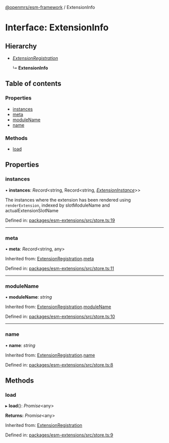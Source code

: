 [@openmrs/esm-framework](../API.md) / ExtensionInfo

# Interface: ExtensionInfo

## Hierarchy

* [*ExtensionRegistration*](extensionregistration.md)

  ↳ **ExtensionInfo**

## Table of contents

### Properties

- [instances](extensioninfo.md#instances)
- [meta](extensioninfo.md#meta)
- [moduleName](extensioninfo.md#modulename)
- [name](extensioninfo.md#name)

### Methods

- [load](extensioninfo.md#load)

## Properties

### instances

• **instances**: *Record*<string, Record<string, [*ExtensionInstance*](extensioninstance.md)\>\>

The instances where the extension has been rendered using `renderExtension`,
indexed by slotModuleName and actualExtensionSlotName

Defined in: [packages/esm-extensions/src/store.ts:19](https://github.com/openmrs/openmrs-esm-core/blob/master/packages/esm-extensions/src/store.ts#L19)

___

### meta

• **meta**: *Record*<string, any\>

Inherited from: [ExtensionRegistration](extensionregistration.md).[meta](extensionregistration.md#meta)

Defined in: [packages/esm-extensions/src/store.ts:11](https://github.com/openmrs/openmrs-esm-core/blob/master/packages/esm-extensions/src/store.ts#L11)

___

### moduleName

• **moduleName**: *string*

Inherited from: [ExtensionRegistration](extensionregistration.md).[moduleName](extensionregistration.md#modulename)

Defined in: [packages/esm-extensions/src/store.ts:10](https://github.com/openmrs/openmrs-esm-core/blob/master/packages/esm-extensions/src/store.ts#L10)

___

### name

• **name**: *string*

Inherited from: [ExtensionRegistration](extensionregistration.md).[name](extensionregistration.md#name)

Defined in: [packages/esm-extensions/src/store.ts:8](https://github.com/openmrs/openmrs-esm-core/blob/master/packages/esm-extensions/src/store.ts#L8)

## Methods

### load

▸ **load**(): *Promise*<any\>

**Returns:** *Promise*<any\>

Inherited from: [ExtensionRegistration](extensionregistration.md)

Defined in: [packages/esm-extensions/src/store.ts:9](https://github.com/openmrs/openmrs-esm-core/blob/master/packages/esm-extensions/src/store.ts#L9)
